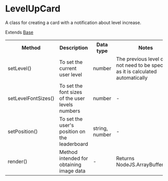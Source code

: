 # LevelUpCard

A class for creating a card with a notification about level increase.

Extends [Base](./base.md)

<table>
    <tr>
        <th>Method</th>
        <th>Description</th>
        <th>Data type</th>
        <th>Notes</th>
    </tr>
    <tr>
        <td>setLevel()</td>
        <td>To set the current user level</td>
        <td>number</td>
        <td>The previous level does not need to be specified as it is calculated automatically</td>
    </tr>
    <tr>
        <td>setLevelFontSizes()</td>
        <td>To set the font sizes of the user levels numbers</td>
        <td>number</td>
        <td>-</td>
    </tr>
    <tr>
        <td>setPosition()</td>
        <td>To set the user's position on the leaderboard</td>
        <td>string, number</td>
        <td>-</td>
    </tr>
    <tr>
        <td>render()</td>
        <td>Method intended for obtaining image data</td>
        <td>-</td>
        <td>Returns NodeJS.ArrayBufferView</td>
    </tr>
</table>